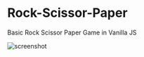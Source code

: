 # Rock-Scissor-Paper
Basic Rock Scissor Paper Game in Vanilla JS

![screenshot](https://i.ibb.co/W0ns7B9/paper.png)
